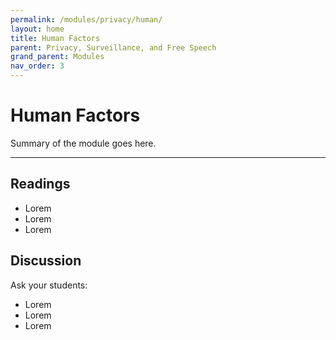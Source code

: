 ```yaml
---
permalink: /modules/privacy/human/
layout: home
title: Human Factors
parent: Privacy, Surveillance, and Free Speech
grand_parent: Modules
nav_order: 3
---
```


# Human Factors
Summary of the module goes here.

* * *
## Readings
* Lorem
* Lorem
* Lorem

## Discussion
Ask your students:
* Lorem
* Lorem
* Lorem